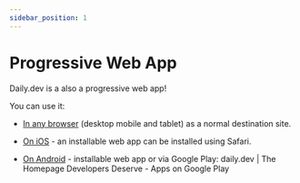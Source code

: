 ```yaml
---
sidebar_position: 1
---
```


# Progressive Web App

Daily.dev is a also a progressive web app!

You can use it:

- [In any browser](https://daily.dev) (desktop mobile and tablet) as a normal destination site.

- [On iOS](https://daily.dev) - an installable web app can be installed using Safari.

- [On Android](https://play.google.com/store/apps/details?id=dev.daily) - installable web app or via Google Play: daily.dev | The Homepage Developers Deserve - Apps on Google Play